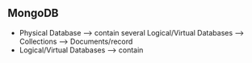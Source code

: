 ## MongoDB

- Physical Database --> contain several Logical/Virtual Databases --> Collections --> Documents/record 
- Logical/Virtual Databases --> contain 